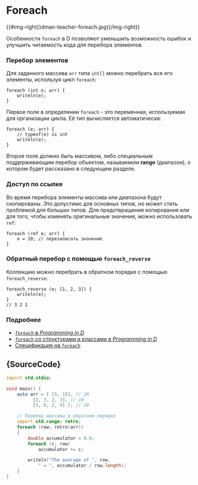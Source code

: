 # Foreach

{{#img-right}}dman-teacher-foreach.jpg{{/img-right}}

Особенности `foreach` в D позволяют уменьшить возможность ошибок и улучшить
читаемость кода для перебора элементов.

### Перебор элементов

Для заданного массива `arr` типа `int[]` можно перебрать все его элементы, используя цикл `foreach`:

    foreach (int e; arr) {
        writeln(e);
    }

Первое поле в определении `foreach` - это переменная, используемая для
организации цикла. Её тип вычисляется автоматически:

    foreach (e; arr) {
        // typeof(e) is int
        writeln(e);
    }

Второе поле должно быть массивом, либо специальным поддерживающим перебор объектом, называемом **range** (диапазон), о котором будет рассказано в следующем разделе.

### Доступ по ссылке

Во время перебора элементы массива или диапазона будут скопированы.
Это допустимо для основных типов, но может стать проблемой для больших типов.
Для предотвращения копирования или для того, чтобы изменять оригинальные значения, можно использовать `ref`:

    foreach (ref e; arr) {
        e = 10; // перезаписать значение
    }

### Обратный перебор с помощью `foreach_reverse`

Коллекцию можно перебрать в обратном порядке с помощью `foreach_reverse`:

    foreach_reverse (e; [1, 2, 3]) {
        writeln(e);
    }
    // 3 2 1

### Подробнее

- [`foreach` в _Programming in D_](http://ddili.org/ders/d.en/foreach.html)
- [`foreach` со структурами и классами в _Programming in D_](http://ddili.org/ders/d.en/foreach_opapply.html)
- [Спецификация на `foreach`](https://dlang.org/spec/statement.html#ForeachStatement)

## {SourceCode}

```d
import std.stdio;

void main() {
    auto arr = [ [5, 15], // 20
          [2, 3, 2, 3], // 10
          [3, 6, 2, 9] ]; // 20

    // Перебор массива в обратном порядке
    import std.range: retro;
    foreach (row; retro(arr))
    {
        double accumulator = 0.0;
        foreach (c; row)
            accumulator += c;

        writeln("The average of ", row,
            " = ", accumulator / row.length);
    }
}
```
